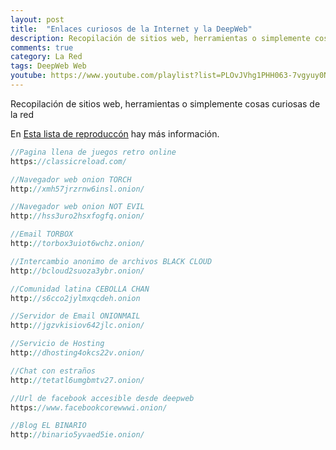 ```yaml
---
layout: post
title:  "Enlaces curiosos de la Internet y la DeepWeb"
description: Recopilación de sitios web, herramientas o simplemente cosas curiosas de la red
comments: true
category: La Red
tags: DeepWeb Web
youtube: https://www.youtube.com/playlist?list=PLOvJVhg1PHH063-7vgyuy0N0c_yKpfZsG
---
```

Recopilación de sitios web, herramientas o simplemente cosas curiosas de la red

En <a target="_blank" href="{{ page.youtube }}">Esta lista de reproduccón</a> hay más información.

```PHP
//Pagina llena de juegos retro online
https://classicreload.com/

//Navegador web onion TORCH
http://xmh57jrzrnw6insl.onion/

//Navegador web onion NOT EVIL
http://hss3uro2hsxfogfq.onion/

//Email TORBOX
http://torbox3uiot6wchz.onion/

//Intercambio anonimo de archivos BLACK CLOUD
http://bcloud2suoza3ybr.onion/

//Comunidad latina CEBOLLA CHAN
http://s6cco2jylmxqcdeh.onion

//Servidor de Email ONIONMAIL
http://jgzvkisiov642jlc.onion/

//Servicio de Hosting 
http://dhosting4okcs22v.onion/

//Chat con estraños
http://tetatl6umgbmtv27.onion/

//Url de facebook accesible desde deepweb
https://www.facebookcorewwwi.onion/

//Blog EL BINARIO
http://binario5yvaed5ie.onion/
```
